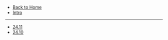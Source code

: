 * [Back to Home](/readme?id=bcll-fps)
* [Intro](/minepart/readme.md)
---


* [24.11](/minepart/logs/24-11.md)
* [24.10](/minepart/logs/24-10.md)
